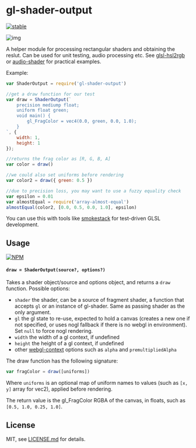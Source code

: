 # gl-shader-output

[![stable](http://badges.github.io/stability-badges/dist/stable.svg)](http://github.com/badges/stability-badges)

![img](http://i.imgur.com/bROGMVq.png)

A helper module for processing rectangular shaders and obtaining the reslut. Can be used for unit testing, audio processing etc. See [glsl-hsl2rgb](https://github.com/Jam3/glsl-hsl2rgb) or [audio-shader](https://github.com/audio-lab/audio-shader) for practical examples.

Example:

```js
var ShaderOutput = require('gl-shader-output')

//get a draw function for our test
var draw = ShaderOutput(`
    precision mediump float;
    uniform float green;
    void main() {
        gl_FragColor = vec4(0.0, green, 0.0, 1.0);
    }
`, {
    width: 1,
    height: 1
});

//returns the frag color as [R, G, B, A]
var color = draw()

//we could also set uniforms before rendering
var color2 = draw({ green: 0.5 })

//due to precision loss, you may want to use a fuzzy equality check
var epsilon = 0.01
var almostEqual = require('array-almost-equal')
almostEqual(color2, [0.0, 0.5, 0.0, 1.0], epsilon)
```

You can use this with tools like [smokestack](https://github.com/hughsk/smokestack) for test-driven GLSL development.

## Usage

[![NPM](https://nodei.co/npm/gl-shader-output.png)](https://www.npmjs.com/package/gl-shader-output)

#### `draw = ShaderOutput(source?, options?)`

Takes a shader object/source and options object, and returns a `draw` function. Possible options:

- `shader` the shader, can be a source of fragment shader, a function that accepts `gl` or an instance of gl-shader. Same as passing shader as the only argument.
- `gl` the gl state to re-use, expected to hold a canvas (creates a new one if not specified, or uses nogl fallback if there is no webgl in environment). Set `null` to force nogl rendering.
- `width` the width of a gl context, if undefined
- `height` the height of a gl context, if undefined
- other [webgl-context](https://www.npmjs.com/package/webgl-context) options such as `alpha` and `premultipliedAlpha`

The draw function has the following signature:

```js
var fragColor = draw([uniforms])
```

Where `uniforms` is an optional map of uniform names to values (such as `[x, y]` array for vec2), applied before rendering.

The return value is the gl_FragColor RGBA of the canvas, in floats, such as `[0.5, 1.0, 0.25, 1.0]`.

## License

MIT, see [LICENSE.md](http://github.com/Jam3/gl-shader-output/blob/master/LICENSE.md) for details.